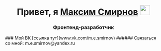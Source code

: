 <h1 align="center">Привет, я <a href="https://www.vk.com/m.e.smirnov" target="_blank">Максим Смирнов</a> 
<img src="https://github.com/blackcater/blackcater/raw/main/images/Hi.gif" height="32"/></h1>
<h3 align="center">Фронтенд-разработчик</h3>
### Мой ВК [ссылка тут](www.vk.com/m.e.smirnov)
###### Связаться со мной: m.e.smirnov@yandex.ru
